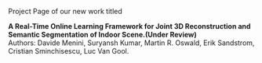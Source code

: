 Project Page of our new work titled

<b>A Real-Time Online Learning Framework for Joint 3D Reconstruction and Semantic Segmentation of Indoor Scene.(Under Review)</b><br />
Authors: Davide Menini, Suryansh Kumar, Martin R. Oswald, Erik Sandstrom, Cristian Sminchisescu, Luc Van Gool.
